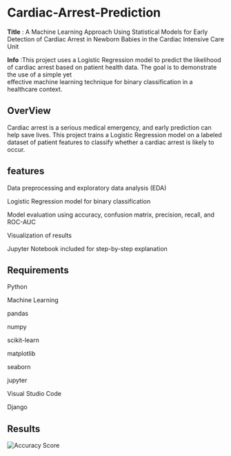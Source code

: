 # Cardiac-Arrest-Prediction

**Title** : A Machine Learning Approach Using Statistical Models for Early Detection of Cardiac Arrest in Newborn Babies in the Cardiac Intensive Care Unit

**Info**  :This project uses a Logistic Regression model to predict the likelihood of cardiac arrest based on patient health data. The goal is to demonstrate the use of a simple yet     
          effective machine learning technique for binary classification in a healthcare context.

## OverView

Cardiac arrest is a serious medical emergency, and early prediction can help save lives. This project trains a Logistic Regression model on a labeled dataset of patient features to classify whether a cardiac arrest is likely to occur.

## features

Data preprocessing and exploratory data analysis (EDA)

Logistic Regression model for binary classification

Model evaluation using accuracy, confusion matrix, precision, recall, and ROC-AUC

Visualization of results

Jupyter Notebook included for step-by-step explanation

##  Requirements

Python

Machine Learning

pandas

numpy

scikit-learn

matplotlib

seaborn

jupyter

Visual Studio Code

Django

## Results
![Accuracy Score]()
